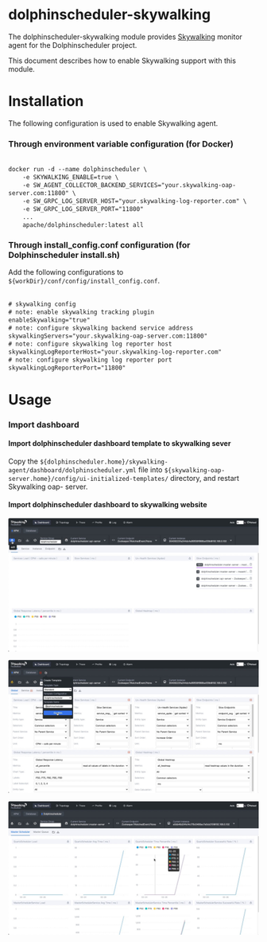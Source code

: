 
dolphinscheduler-skywalking
=============================

The dolphinscheduler-skywalking module provides [Skywalking](https://skywalking.apache.org/) monitor agent for the Dolphinscheduler project.

This document describes how to enable Skywalking support with this module.

# Installation

The following configuration is used to enable Skywalking agent.

### Through environment variable configuration (for Docker)

```shell

docker run -d --name dolphinscheduler \
    -e SKYWALKING_ENABLE=true \
    -e SW_AGENT_COLLECTOR_BACKEND_SERVICES="your.skywalking-oap-server.com:11800" \
    -e SW_GRPC_LOG_SERVER_HOST="your.skywalking-log-reporter.com" \
    -e SW_GRPC_LOG_SERVER_PORT="11800"
    ...
    apache/dolphinscheduler:latest all

```

### Through install_config.conf configuration (for Dolphinscheduler install.sh)

Add the following configurations to `${workDir}/conf/config/install_config.conf`.

```properties

# skywalking config
# note: enable skywalking tracking plugin
enableSkywalking="true"
# note: configure skywalking backend service address
skywalkingServers="your.skywalking-oap-server.com:11800"
# note: configure skywalking log reporter host
skywalkingLogReporterHost="your.skywalking-log-reporter.com"
# note: configure skywalking log reporter port
skywalkingLogReporterPort="11800"

```

# Usage

### Import dashboard

#### Import dolphinscheduler dashboard template to skywalking sever

Copy the `${dolphinscheduler.home}/skywalking-agent/dashboard/dolphinscheduler.yml` file into `${skywalking-oap-server.home}/config/ui-initialized-templates/` directory, and restart Skywalking oap- server.

#### Import dolphinscheduler dashboard to skywalking website

![img1](/img/skywalking/import-dashboard-1.jpg)

![img1](/img/skywalking/import-dashboard-2.jpg)

![img1](/img/skywalking/import-dashboard-3.jpg)
